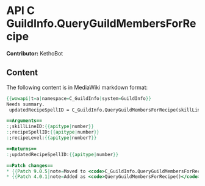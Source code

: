 # API C GuildInfo.QueryGuildMembersForRecipe

**Contributor:** KethoBot

## Content

The following content is in MediaWiki markdown format:

```mediawiki
{{wowapi|t=a|namespace=C_GuildInfo|system=GuildInfo}}
Needs summary.
 updatedRecipeSpellID = C_GuildInfo.QueryGuildMembersForRecipe(skillLineID, recipeSpellID [, recipeLevel])

==Arguments==
:;skillLineID:{{apitype|number}}
:;recipeSpellID:{{apitype|number}}
:;recipeLevel:{{apitype|number?}}

==Returns==
:;updatedRecipeSpellID:{{apitype|number}}

==Patch changes==
* {{Patch 9.0.5|note=Moved to <code>C_GuildInfo.QueryGuildMembersForRecipe()</code>}}
* {{Patch 4.0.1|note=Added as <code>QueryGuildMembersForRecipe()</code>}}
```